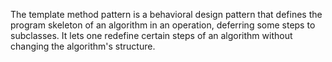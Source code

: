 The template method pattern is a behavioral design pattern that defines the program skeleton of an algorithm in an operation, deferring some steps to subclasses. It lets one redefine certain steps of an algorithm without changing the algorithm's structure.
